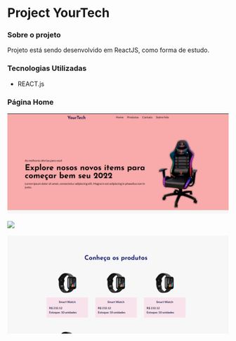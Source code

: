 # Project YourTech

### Sobre o projeto
Projeto está sendo desenvolvido em ReactJS, como forma de estudo.

### Tecnologias Utilizadas
 * REACT.js

### Página Home
<p >
  <img  src="./public/ImageOne.png">
</p>

<p >
  <img  src="./public/ImageTwo.png.png">
</p>

<p >
  <img  src="./public/ImageThree.png">
</p>